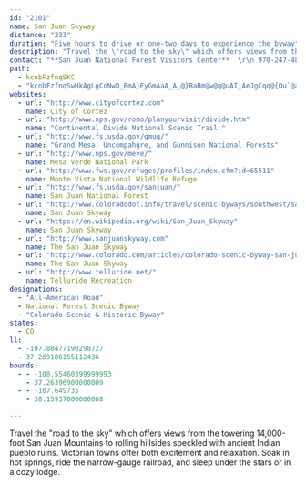 ```yaml
---
id: "2101"
name: San Juan Skyway
distance: "233"
duration: "Five hours to drive or one-two days to experience the byway"
description: "Travel the \"road to the sky\" which offers views from the towering 14,000-foot San Juan Mountains to rolling hillsides speckled with ancient Indian pueblo ruins. Victorian towns offer both excitement and relaxation. Soak in hot springs, ride the narrow-gauge railroad, and sleep under the stars or in a cozy lodge."
contact: "**San Juan National Forest Visitors Center**  \r\n 970-247-4874"
path:
  - kcnbFzfnqSKC
  - "kcnbFzfnqSwHkAgLgCoNwD_BmA}EyGmAaA_A_@}BaBm@w@q@uAI_AeJgCqq@{Ou`@aLeKkC_e@}NwB_BmImHsAyAyCsFcDuGSy@_C_FqFmFoDcEiAoBsBuEeIwViCsEoCiEaEsFcByA_BiAiB{@wCw@oC_@aFHoN`CeDLgFU_MqBcDYsCEyCVid@zFaFRsHDefD{E_RQc}AeCkDGaBQiAMmCy@ib@iO}GyCszAaj@si@iR{UsHoBs@cB_AoCoCsAqB{Wgn@oJkVoFgMkAgC}B_EcCgD}FyGwGaGaHyEeBcAeFkDm@a@wEiCaB{@gCeAgNsE{YaJcEeAa[yEiOiCqCs@eKgDcB]}DEgHRkCYwNsEsEu@sCOmETgd@zEiCl@eBr@aAp@kBzBcArBcB~Ee@~@sAdByAnA}@h@eCz@iLpAeBt@sAdA_A~@_AvAmEnLaAzBqApBmClBaCx@_EP{m@e@oSEgFFcFp@e`@nDiPd@qLkBkEYuBVmCr@iBdAkIfIiEzCmBv@sC^}BEyAYqH_D_FwAgJcBwMc@yXd@amAxCyCRcCj@sC~@wDbCm@f@e@`@oC~B}@v@_Ap@qCfBi@ZsAr@mBx@w@\\}FhB_Ev@kIx@aMl@yPl@yW`@eBE}AGI?_BI}Ee@uJgAkD_@C?kFk@s@Gc@Cm@?[?m@@a@DsAPiBd@_ItCcD~@y@LiANW@c@D}@FsABe@?_@AkAEiAI_AKoCe@iXgJwEo@iCI}i@xDsh@~CmHNM?}@CA?y@GeAOy@Q[Kg@OgBu@cEaByDcByDaB{IyDmHaDuKuEkH_DuAk@_@MoImDaBq@eH_DiJaEkBy@sDeB}As@}GyBeD}@eCi@{A[_AOoASm@Ik@IsFm@yIWmCKsTqA{Fy@mGsAkNmD}f@}NwJiCkHuA{JsA}D_@sFD_BRwKfCmAPaELiEGoDFoFf@{A\\{YbKeNdEmCj@kF`@kCr@mEpBmA?y@e@o@_AKk@Cm@HaAh@qAbBmB~AsAxA_CdBuFpCuKN_AHmDCcAS{BQgAs@}By@eBwBgDeEaGiAoAmD_CgBk@_BYeBK}@DkLr@iA?_CY}Bk@{JsF_Bo@yBk@aDg@aKS_Cu@qA{@kAmAy@sA_@eA_@sCTuD\\qBIeBi@oBmA_Ao@WoAEgDdA_Br@cAv@s@t@k@bAs@fByB|GSdAc@xFe@xAu@j@}@Ds@We@m@S}@A{@XmGDeAIk@_@{BoBmEY_AgDwOOkDB_DF{@XaBf@kAZe@jJsHb@g@bD_GbB_AlEo@x@o@ZaAHgAE]]eA_@a@c@Qq@E}EbAy@?aCQcBm@}JaGiAe@cBSkCTeEjBoBXmWYaEFiHv@eDQiDe@}B{@k@e@cAuAiAeDi@_AkAeAmA_@e@GgBF}CGyDq@i@EuAJy@XoH`EuAj@w@DaAW_Ay@a@uAGk@DmA\\yBJkBDiEQyC}@_EMaB\\eFCaCKq@m@aBiByBsAaA{Ak@cBCcDX}Ab@cEtAoB~@wFfGgDdC_ARYEu@e@]gA?mA~AiRN_C?[Ai@Ei@Kk@Mc@OYS[o@k@yE{Cu@e@s@_@oBmA{@s@]c@_@s@Us@G]Ga@IeAa@oQEkAK{BIo@Oy@[}@Us@Sa@Wg@[c@a@a@][oAaA}@m@cAw@k@[[UmB{@_AEyCx@cDpA_A^m@\\]X{@|@y@r@MFGBE@G@K?SAGAYMUWIIISSq@w@eGo@{CyGmTcC{Cy@k@iA[mBWcAAcJf@cCM}BDoAb@mExCmAb@qMbDsAVsAAiAk@[c@Wy@?a@Hg@d@_A`A_AtByAvFeCfBgA`AeAfCgDd@_ARm@NkA?qAsBkJe@_DGaCHwCb@uCbA}CxCgFh@oAtAmHL}BCy@[oCw@sBmFmLyAiEcEaQcFaYs@mCqGwNa@wASoAe@yIY{As@sAmImKYq@c@_CO{BFmA\\eC|@kBnC{Dp@{BJiBEaCwBcPEqAHiB~@sENkAEoEO}Gc@gDmD}N_AmB_@_@oAw@q@MkAKeOAyBf@mAv@sFtFgBxAy@Fo@S{@{@}AyB}Wia@sBsDe@mBIy@}As[a@_Ca@gAeAyAgKyIgD_CuLuH_DgBsAk@wKaCaDWoPp@sDCiA[iB_AeKyFoA{As@_BqHkUeA_Dg@y@eB_ByCeBsDaEm@WsCg@mES}D]}GEwCu@_BEoCR}GdA{EfAyAv@mC~CeAh@c@Bu@QmB{AiAi@qJg@sDXs@Ve@`@}@lC_@V_@D_A_@wCyCk@Wc@?u@PqEtCyBbAi@Hw@Bg@MgB_BiAm@o@OiABiC^_AXmAr@qDx@uA~@yDDaAN_Bb@_B~@}@X_CJaDs@q@@aG~AyCdBqE`GyEfEo@^}A^iAf@kC~BoCrAeBlAsC~CYPY@e@YWq@?_@P{@|HiU|B}ETi@Z{@FONk@Ly@Fw@@w@Ai@Go@Ou@Me@a@}@c@q@]a@{A{AW@q@DYB]HYNSROPMRqF`P{CrJ_AxDy@dFcBtMa@fB}AjDOl@IpAOvGo@jE}@fBgC~Ca@tAY~BSfPUfBoBlE_L|RiB~B}DrDyEfHmAtD_@bBkArHmA|DeH`MoApCOlAClBe@fDDrFYdAuAlBi@jA_@fCCzDYrBy@rDAf@RpBJfD?fBKjBc@jCs@hBKp@KlFa@pC{@zBy@lAmAjA}IxEyLrEoEnD}FdCuJrDcAFkB_@gAAmDlAsFjAuElAoEf@gFDsCj@qDc@eB^sCDyAb@wAFuRsBmAYoCmA_@K_AFiC|@gCk@o@?iN~@iI?iO`@mBSsGkBkDI}DqAkAMgZ^wAQeLsDo@QuAGuL?mEFsPv@sC`@uAj@iBdAsCtC}@~Ak@vA_AzDSpBKrDRzDZlBhCfLxAlKZz@fA`B~CrC\\jAAj@M^o@^]CoAy@yC{C]m@iBeF}@aBq@sCs@mB}CmDk@sBs@yEEeADaLI_Ao@aC_@y@cAsAeAw@sCm@kGgDuLkEoB?sEv@gAGQQMc@cAoIo@sCk@aAoAqAmCsAwBy@o@GoAT{@?wCmAgDL]Aa@Sc@s@e@}AS[gEeCeAeAcAsCiC{CcFsCcT{IsDwBoOiKuDkAmKiBcBq@mA}@k@{@yAeCi@sAuAiCs@w@sAYoCJi@KcBy@iBJcBWwAAu@UsAiAu@QgAAk@We@e@m@sAKk@Jg@TGXFh@`Bb@b@^?TQLe@Ck@_@gBi@_Bo@eAcAiAy@KcB`@s@De@Ve@p@c@L}@KyBs@a@CmBb@iBn@_@HSKIGEe@JYVKbA?v@MbAq@Hw@OiBk@_DY{@}@y@c@Qq@Eg@XO`ADvCEZUd@i@V_@Ea@Q]m@EQF_BAc@wAiF_@[u@D_A~@_AtBgBxC[fCMXc@^g@BYE_Ak@cB_D]g@_@S[Ec@Ly@~@YDoBEiAY_@g@Ii@EcEYyBmBkFEg@RSVDbAlBh@^~@Zt@Jb@[?_@_@w@_CyCaDuIe@e@yAg@}De@SMKc@@g@LYVMj@IdAN~Al@l@GXe@Eq@YYuAe@mBeAqNcMkF{BiAcA_AaB}AgEiBkEqAoAqBeD}BsB[e@gCiHwCeGiDeGmGkJmCgFuByEiNeb@iBmEsC_EmBkBsDoBaDeAmVmCiIkAaFaBih@oRmWeJ}AUsBEsIXqBS_Be@}As@iAy@sHgHaAsAk@}Be@YSBQTMn@Lf@|@~AA^IX_@P_@IMM[q@y@yCKSc@GYJUf@?Xj@pAFXMf@c@RQAsByAcD_Bi@_@}EkFiBaAyAGsBt@_CHs@Tg@XYNWHqARU?QAKCKCiAo@QKGASEM?MBOHUVIFGDIDG@M?MCMEOKMIIKKQqAgE{BaCk@[UISEQC_@Ea@Ig@OSEKAgBESGcCwB}Ak@uBAsDJi@SeJeLuAaDc@gBe@sAgAcBk@UkAC}@Oy@K[?c@Du@Ri@Je@HQBW?M?QAeAM_AKWG_@Ko@Qs@Mg@Bi@d@y@dAc@x@Iz@KpGE`@O\\iAz@mCvAwAlA{@dAcB~As@|@s@|AkEjEe@XkAl@c@PWHcAXYHeBz@w@`@k@Pa@JYJGDQJa@Vc@Z_A^EBID[Rg@X}@`@OHMJQNGFi@j@GHIDIDMD]FwBHKBODQHUPUZMRO^ADGLETEZC\\?PFp@@N?NCTCNCFCDMJ]JSDiBNiBDaCRmARw@FE?cABy@FcAJc@Bm@F]BmEA_ABi@@i@Bk@Ha@JQFQDSJOJKJWV]\\IFMBg@Ha@FGBGDQHORMR[n@WZMHIBM?MCSM]c@WUGEOIQGMAM?S@c@Fa@Ji@Lq@TUFYBO?S?s@KM?MBMBSJ[VWZyCvDGF]b@y@pAOZe@t@c@v@c@t@MRGH_@d@_@\\GFg@`@kCnBSPe@j@OTeBbE{C|HQXIJKHOJOBI@S@OGKGMMGQGWESAW?W@W@SJ_APiBB]?UAM?SCWGa@M_@M]KQYY{@o@WQWSMOMSISSq@M[GUGOGIIGWIGCE?MAMBKDIFOPGLGTAR?J?JBTHRHPz@bAnAvAV`@Xf@HRNj@F`@B`@@X?TAr@UjFG`B?r@@rA@f@Al@Af@Ej@[nDCr@@^D`@FXFV^`ADVDT?N?N?TCJCPENIJWLKDM?KAKCICKIIIIMGYGYAo@BoB?k@FiDB_DAc@E_@Ic@MUKMIIQKICSCcCC_F?wE?{E@wE?sEEoEAm@E_BEeB?}@BgAHyDNc@DGBKBGBMHMNQTMTSl@]xAUjAIXIZa@`ACFIPMPOPa@Ze@Tu@Pw@J{BKcCD}CLa@Fo@L]Jc@NiAn@SLa@b@a@h@OVe@x@Wj@}@`CWn@S\\w@fAm@p@m@`@mAp@y@\\SHYJoBp@iDtA}UhJyFjBuEtAa@F]HSB_@DcA@aAEu@Cc@Cu@?k@Ba@FODuAX}@\\sAd@cAd@]Vq@h@e@b@{@`AeAnAi@f@aAdAuA~AkIrJkAv@oC`BWPSPy@x@OROZ_AfCe@vAKRKRY^STQNm@XYLo@NUBM@kBDwABiAFuAHcBL_CTcBZQDk@RsGhC{B~@a@Lc@LcATa@Je@N{EjB{ItDkAh@{@\\q@ZOH[Ti@f@gAx@URYLi@No@NaALeALu@B[?[DeDz@wDlAaD`AuOrFmQxHe_@pQ_RdLoB|@wHdDeh@fSoCtA}BvAiB`B_MtOsHxG}HfGgF~CgDzAiHzBwU`GoP|EsDzAgEpCsCzAaFx@sFd@oAVs@Xec@dYyBdBkF`FuNbLg\\lRmHzDmBl@_BLyKa@sAF_AN{Af@cAj@c}@d_A{T|U|@~HO|d@DdOHzN`@vNq@tD}@vAyBfBgI`JmDjCgG~AmBrA}CfDkCrEqBzEe@dCSrCKlF?~xAc@fMLxl@DtHTbLr@dG|@~DtDvHvA~ArCdC~BjAdT`GdDp@xELlCd@xGfCvBl@fE~AzTrLxJbGbDdCdCxBxAtBnIrPrBhFrBpD|BxCrZ`[rBvAvH~D|A`BvG`LtD`FlAfAnNxJxAtAbCxDlApCZnAz@~FJ`FMxM^hDn@fDnKdb@bB|FjMpYt@lDTlFQzDm@~C{Id]a@dCCzCBdAVrB\\lAfCzDdCpArAZrBBn@KbASlBeAlK{JvBeA~AYbBA~Bf@pC~Aph@d]xKxD~@`@vBdBdBjCr@`Br@xCrCtQZnAf@dAt@vAx@`AnNfLbB`BhA|B^zATxCOdBuApJi@bHOvI]fIe@pDsNx}@e@xBcC`GsArDUlA_@~C_@rFgAlGk@zEOpBOhEThR]tFk@jEyDfTgFbd@OrDDzIExHw@`HeFv`@kBxFyDzFcBxC{@fEIfA?pCh@rd@ShD[dCOlDN~A~ChLR|Ar@tOLxAl@tBrChHh@hBrB|Nx@zGd@lCnQxi@zHfQ~@bDRbC?bBI|Ay@fEE`AXrh@ZdBb@dAvFpLt@vCT~BBrIHnAbCfKvAlDzSpXvDjFbBlC~@zBXjAx@bG~@bCd@n@rDjD`CxC~DlIpGnJxClG|DnDnAxA`HxKvAdAdCfAlAdArArBrGfM~@rA`LhJnFlCj@f@pBpDxDxIhCnH~@tAzHfGlIbGfD`BzI~BnEx@fBTfG^tEr@jJbC`DfAtD~B`KrHvTpLhEpBpVlIdLzFrSxH`IpGxEpCfCjA~R`GrAf@~A~@hAz@lBdCvFdIjB`ChFtEpBxAvEjC`L`G`FrCpDfDvR`[hChGpArEj@dDr@lGr@dJlDmAhAmA~BgHR_AJkA?iFHsA|AkFlA{B`B_Cx@s@bT{KbAaAvJyMxEiIlBkCpHgGvDyH|BoBt@sBf@gCp@eC|@mB~AsG~@mB^c@lDgCfRgIz@y@|ByCxEcFbAs@xEkBbDkBl@y@z@{B`EuMxD_Gx@iCLkBGmBa@}EEaCTaJK{G@_DNgB|BaKt@aE^aEHyCEgCi@eMsAqSc@}Mq@yEkBsJa@kELwIKkEBm@RyAd@gAh@y@bAsBt@_Eb@{AnE_MbCyCpEaDlDsB|BW~Bg@bFmDnMmFrHkBvAg@fDyBvC_B~C_AlD[nBe@hDgBrBeB|AaBxByC|FgMlBsBhEsFlDgIfDiFlImLxCeFpD}HbAsChA_Fp@yBl@_BtA{B\\kANgBH{DT_Dx@_DNgADgFR_EByEJeB^{C|A_FJ{@B_DSeFD{Ax@sE\\aCh@sGd@gCrGaNvCiN~AqDpJwMbB_AbB_@bAk@~@aBlBaJrA_N~AqRhCcTx@gDlKkUdDkG~@kAfKiKvJcPfAeDlAuGPaCRsGJsFEo[r@{OCoH|@uLx@qS~@_HNaESyFeA}OyA{NY_EHuHSyE?aATcBl@}AXcB@mCKuBg@yGuA{LiEqTsEc[]{DKeEMwS|E`@dOdCn@PvAfAn@lA^~AVlCWhS?dCN~A|@rBtDnE`CzGn@|@b@Nn@Hx@]l@s@zFoKr@g@t@_@v@I~@HlKrCdDd@bCCzMmA~BErAFfDbAbFfChQzE~Aj@~IrBdDd@bUrEbCJdK}@bU_BhCJ`ElAtDzD`Xv]|DvE|BtAzBj@fDRfDMxc@y@~D?rDYjC]~RoFfGqBxAY`RaBx@EzAV|H`ClBTnCMvBs@fH{DzDq@jEJ|@e@~@aDx@sAtBwAfE{@pCCjAO|A]tCsApBm@tDc@fCg@|CeA~BuAdJeJxBgBlH_EbBgB|CiHrCeEdBgDhB{FdFyJjBiH\\q@f@_@zDqAh@[lCsCh@Y~@SxAX|Bx@r@l@Tf@XbB@fAE`AmBrPyAbH]`DMxDNdJPfA\\p@xDtCRXx@|C~AlBv@nBTVn@l@zLnGnCvBfALx@g@dCwDl@i@hAs@vIqDvA[jAQxADfFjAx@@|C_@fNmAvA@hAVzFtD|LxJpD~BhB^vKlA|HS`BLfHxDzIxAtBhBtMpOvD~InAhBh@`@fGvDvBt@fOxCvEvAtAbAzF~GrBjBtCxA`SpGdCxArA~Ah@dAhFhO`ErJpIhPvGrLbCbFtC`ItD~Lp@fDPtCItMHpBVxBfE`PhAhBlAjAh@V~@RvJt@bAVrAl@lIrG|AjBrB|C~BhE~C|HvCxEbA~B\\rATfBDdJd@zEh@jA|BtDhRpXrA~A~@l@lQjI~Cz@xAL~ASnJoDr@E~KNtCVnDrAlAdA~@dCx@`E^lEEzE}@|NKlFDpCjAbP\\pCXbBb@hA~CzE~BnFtLt_@vBnHbIh]rDjLv@dDTpC?bA[rHC~CTpVR~Dz@fGv@`DrAdEz@rBvAhCj_B~_CjBtBhVtRrKjNnAtAbGfDh@`@lBxB~FnLzDxGbHhIhBbAzANjGGvARdAd@dk@~k@lEnCbC~@hCx@fDJlECnDHpYfBbFfC`DPdA`@`JrF`HdDxBf@dK~AhDxA|Bj@bCE|FeAlFg@nACbSh@rCKhBs@h@]`GyF~AaAfAa@nAWtAAlAFrEv@bAF~@GbAQvLkFrAUdB?pBr@z@l@|Ap@lARva@y@|C?fAL`AVtCrAlHhFrCvA|C^xB@|Ey@~@DxAPlEfAtG\\nCf@rAd@lIrExA^vFZpYfAvHPtB[pEkAx@EbBDpI`BdDpAjBfA~TtFfCrAhEvD~L`O~BbCvIxIvCdCvFlG~BrBrB`@lCPtNFfCd@nAf@nCnBpKbJ|AfB~ArCx@pB~BtIb@dAjEnHnD`I~DzKtA`Dv@hBr@lCVhBL|BH|AJ|@PbA^lAh@jAf@p@j@n@~@v@t@b@t@X|@V`AJnA@`PWpEHrBRrZfFtNrCn@JjB`@`Bn@nAx@|@nArAlC|EhMr@vBd@`CvD|_@XrDZ~BXhB`@hA\\z@^t@jBfCvCzCz@fAx@v@j@l@jCnBrA|@~@h@bC`BjBxAp@j@j@p@j@z@j@dAr@pBlEtL|F`Lp@dC\\rBhBhSx@lEzTx~@b@fAd@t@zLvKnCdFfAhER|Ad@bKf@lCr@|Br@xA`GfHvD`GbEbFtAhAzK|D~@j@hA~@`BpBxAtC^pAh@`CX~BD`EUdE_@lDcBhJwC`NU`DC`BNjEbD|Qf@lDZpDd@zK`AhIhA~D~@fChHfMdEzFjAfCx@xCRdBPdDBtCo@fL?fCd@xGfFvQvAtI^vAzAzC~GrLvIvXh@hCClEOvFHhCvC~N`BfGl@zAvDlHxAfB`IjI`B`CpBzDrAjDdC|Kf@vCFdB?rBEnBO~AwBtFq@rCWpBGxA_@~[C`Jx@tNHzD?xFWlFWjCsAfHmBbIiB~Eo@rCc@`C[xDi@lJDrFx@zITrHdH|yBh@`Jx@~Dt@zBrEtJfBxEzKl]nA~DxDrNlAxEt@`EbCvTHlK[rTD|AVfCf@~BjJl_@?rJ^xFd@hPl@`GDfDO~BYlA}BlGi@dBy@lEKfAu@zTg@tCo@vAoBrCeEhDeCxCoF`IkDfDkK~H_CxBaIfLmChB}E~B_Ap@yBlCcBdDoAxAkFbCmDpAcF`DoNfScGnJgAzBwAjE}@`GcAhNOpEHrDbDvo@M~CH~DX|E|BjO~BdS|@zDh@|APtIIbQK`C_@pC}Gn\\eHdUa@rCIlFhBjQ|F~p@ZnBhA|CpAfBtAzArKxGzB`AtHvAfIrC|D`AnCdAnMdEdN~FdEfAvStKzMzIfC~@vGx@vKrB|FzAvBx@rDbBbC`BpPnN|MjHxDhBdOvElFlB`GtAdNv@~RrBhPz@bGUzGR|CZzaAxSt`@xN`OlElYbEnH`B|JxD~JfFfGlF|IdFh@f@bAnAlFlLt@~BrBxIr@bBfV`\\pSbW`FbH|C~E`HhMxR|[lIvMpEdGlErDvGrDxYnNlKnFpEdD|AxBlB`DdD~G|@`Ch@lBh@lEBjAMfKwM|~FG~CB`LTfG\\tEfGtr@rDlWpMbyA|AtJ`@tBlA|Cba@jr@tBlEh@jBr@zE`HvmAt@hFt@jBh@x@rAnArBbAv@NnBTx@E|Dk@rY{HjDk@hEErDPtDr@rBp@vUpJjFdBxHrB~k@lMbDn@~G|@fOd@rGl@xNfDrC~@bDvAxDxB`KnH|b@p\\lUpTrEjCnC~@|@LpBJtk@Df^I~lAArLPfQCzNSpx@?vr@LhQGjKJfHIbBg@xFaCbH_DeAyDq@sFOgFZuGt_@c~Cl@mJnDgjA?yBKqDcCsTUyE@_FlAqTN{LDekAeLoaCgLezBsA{ZiDyq@QyGLkFT}CXeCn@qDv@{Cn@yBrA{ClGqK~Sm[~B{CdFwDrGuDdLuHxC_DnAwBvAaDfB{GtB{O|Dq]p^e_Bh_@gmAhAyCbF_LlDqGbBqDbFsJxAaDx@gCh@gCd@yCXmDHwC?iDcBi[_@mDi@mDm@{BeC_Hg{A_kD}IuR{Ok_@uEgLiG}MsCyI}@wFc@qJQab@?mKFs@G{h@i@kkAIQUg_@SkFeAwNs@kF_AaFaD{MsB}GiVot@_C_FaVe^eBqDeAuDg@oDc@sG[{KDsMhAiSrAcRh@uFd@aDtL}h@b@{B~DaP`FuMbD{GdKgSrCuEfKcM|ByBzCyAvA_@bBQxSg@bDL`Dr@xJ`ElCv@bBR~CGpBk@hB_AhCmC|AmDx@mD`AaIByBS_Cg@{CmCkFkGcKsDgHyBmGiAuGgByNaAcKi@sHCgFHmF^gEh@gDx@qDnAmDjLeX|G{MvCgEfEsFz\\_]~OoObGmH~ByEvAgGrC{T^}FIeFi@{E}BaKu@yFy@oOmIitAmBeoAo@iIkEwY{B{V_@uGm@}o@PmH~Eak@bBaOnCcJ`GyNfFaIrGuHrE{FhBeEv@yDt@iIXyHr@uFbA}D`MyWzA_IhAcL\\oEbA_J~@aFrA_DbCoDfBeBjQ{Lp]q^lXc[|Q}XdNkRrFaJnV{m@tn@c`BvA_DrDsGrC}DtCoDnHkHnB_CbAsB~@eC\\eBj@gG^{Bn@yB~@sB`GsIfVm[dBcDfAcDd@sCb@uKx@yGpAkGzB{FhC{EbDgErAqAxDsCfFgE~AsBfBkDn@aCb@_EJiC?sEBgo@Sw~@HcLEkFSoEYmCmDyTiAwCuAqBmA_A_C{@q@UeWaEu`@oHwCy@iCgBwA}AeB_De@uAYwA_@cDOyB?yEZsDZqC\\}Ax@mC|@_ChEgIjAsCr@aDRwBBkAG}C[uB_@}AwK{ScAyDa@gDAkERuC^gBtA}D|@mBtA{Az[}QlEyBrCmBbAoAnC{EvCyG|CoGfKaQbBgDx@yBr@mE?mEMyBs@iC_BwEmHyUcAsDcBmI_B{K_@mCUqDa@qRAuH@qBv@kNDwDC{FWuEqDq[E}B^aDTgAl@wAhAaBrEgF^w@x@sCRaBDeBO_E_@iCgBY"
websites:
  - url: "http://www.cityofcortez.com"
    name: City of Cortez
  - url: "http://www.nps.gov/romo/planyourvisit/divide.htm"
    name: "Continental Divide National Scenic Trail "
  - url: "http://www.fs.usda.gov/gmug/"
    name: "Grand Mesa, Uncompahgre, and Gunnison National Forests"
  - url: "http://www.nps.gov/meve/"
    name: Mesa Verde National Park
  - url: "http://www.fws.gov/refuges/profiles/index.cfm?id=65511"
    name: Monte Vista National Wildlife Refuge
  - url: "http://www.fs.usda.gov/sanjuan/"
    name: San Juan National Forest
  - url: "http://www.coloradodot.info/travel/scenic-byways/southwest/san-juan-skyway"
    name: San Juan Skyway
  - url: "https://en.wikipedia.org/wiki/San_Juan_Skyway"
    name: San Juan Skyway
  - url: "http://www.sanjuanskyway.com"
    name: The San Juan Skyway
  - url: "http://www.colorado.com/articles/colorado-scenic-byway-san-juan-skyway"
    name: The San Juan Skyway
  - url: "http://www.telluride.net/"
    name: Telluride Recreation
designations:
  - "All-American Road"
  - National Forest Scenic Byway
  - "Colorado Scenic & Historic Byway"
states:
  - CO
ll:
  - -107.88477190298727
  - 37.269186155112436
bounds:
  - - -108.55460399999993
    - 37.26396900000009
  - - -107.649735
    - 38.15937000000008

---
```


Travel the "road to the sky" which offers views from the towering 14,000-foot San Juan Mountains to rolling hillsides speckled with ancient Indian pueblo ruins. Victorian towns offer both excitement and relaxation. Soak in hot springs, ride the narrow-gauge railroad, and sleep under the stars or in a cozy lodge.
